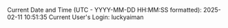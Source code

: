 Current Date and Time (UTC - YYYY-MM-DD HH:MM:SS formatted): 2025-02-11 10:51:35
Current User's Login: luckyaiman
